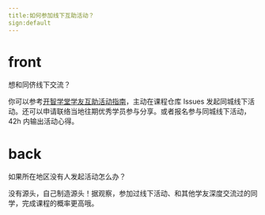 ```yaml
---
title:如何参加线下互助活动？
sign:default
---
```


# front

想和同侪线下交流？

你可以参考[开智学堂学友互助活动指南](https://github.com/OpenMindClub/Share/wiki/HbOMeeupOrganizer)，主动在课程仓库 Issues 发起同城线下活动。还可以申请联络当地往期优秀学员参与分享。或者报名参与同城线下活动，42h 内输出活动心得。





# back

如果所在地区没有人发起活动怎么办？

没有源头，自己制造源头！据观察，参加过线下活动、和其他学友深度交流过的同学，完成课程的概率更高哦。




